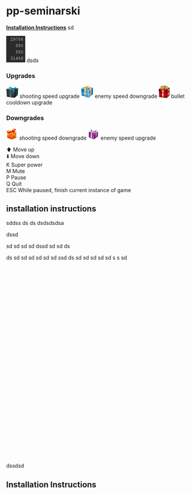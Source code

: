 # pp-seminarski

**[Installation Instructions](#installation-instructions)**
sd

![a](2019-04-18_8-35-56.png) 
dsds


### Upgrades

![gift1](gift1.png) shooting speed upgrade
![gift4](gift41.png) enemy speed downgrade
![gift5](gift51.png) bullet cooldown upgrade

### Downgrades

![gift2](gift21.png) shooting speed downgrade
![gift3](gift31.png) enemy speed upgrade


:arrow_up: Move up  
:arrow_down: Move down  
K Super power  
M Mute  
P Pause  
Q Quit  
ESC While paused, finish current instance of game

## installation instructions


sddss
ds
ds
dsdsdsdsa

dssd

sd
sd
sd
sd
dssd
sd
sd
ds


ds
sd
sd
sd
sd
sd
sd
ssd
ds
sd
sd
sd
sd
sd
s
s
sd
<br>
<br>
<br>
<br>
<br>
<br>
<br>
<br>
<br>
<br>
<br>
<br>
<br>
<br>
<br>
<br>
<br>
<br>
<br>
<br>
<br>
<br>
<br>
<br>
<br>
<br>
<br>
<br>
<br>
<br>
<br>
<br>


dssdsd
## Installation Instructions
<br>
<br>
<br>
<br>
<br>
<br>
<br>
<br>
<br>
<br>
<br>
<br>
<br>
<br>
<br>
<br>
<br>
<br>
<br>
<br>
<br>
<br>
<br>
<br>
<br>
<br>
<br>
<br>
<br>
<br>
<br>
<br>